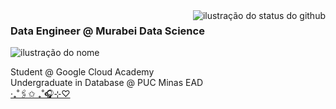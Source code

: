 <img align='right' src="https://github-readme-stats.vercel.app/api/top-langs/?username=amandacordeiro&layout=compact&show_icons=true&title_color=FFFFFF&text_color=FFFFFF&icon_color=660033&bg_color=000000&cache_seconds=2300" alt="ilustração do status do github">

### <strong>Data Engineer @ Murabei Data Science </strong>

<img src="https://img.shields.io/static/v1?label=Overview&message=intj - her&color=000000&style=for-the-badge&logo=GitHub" alt="ilustração do nome">

<p>Student @ Google Cloud Academy <br/> Undergraduate in Database @ PUC Minas EAD <br/> <a href="https://soundcloud.com/shierune/guilty-cross-eclipse-1?si=4324ee2106ad42ada240e08026ff8c1d&utm_source=clipboard&utm_medium=text&utm_campaign=social_sharing" target="_blank">‧₊˚🖇️✩ ₊˚🎧⊹♡</a></p>
